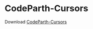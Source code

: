 # CodeParth-Cursors

Download [CodeParth-Cursors](https://github.com/Code-Parth/CodeParth-Cursors/archive/refs/heads/master.zip)
